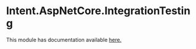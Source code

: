 ﻿# Intent.AspNetCore.IntegrationTesting

This module has documentation available [here.](https://docs.intentarchitect.com/articles/modules-dotnet/intent-aspnetcore-integrationtesting/intent-aspnetcore-integrationtesting.html)